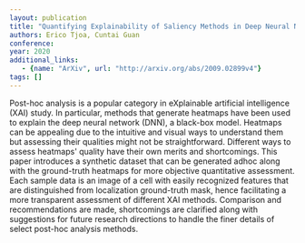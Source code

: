 ```yaml
---
layout: publication
title: "Quantifying Explainability of Saliency Methods in Deep Neural Networks with a Synthetic Dataset"
authors: Erico Tjoa, Cuntai Guan
conference: 
year: 2020
additional_links: 
   - {name: "ArXiv", url: "http://arxiv.org/abs/2009.02899v4"}
tags: []
---
```

Post-hoc analysis is a popular category in eXplainable artificial
intelligence (XAI) study. In particular, methods that generate heatmaps have
been used to explain the deep neural network (DNN), a black-box model. Heatmaps
can be appealing due to the intuitive and visual ways to understand them but
assessing their qualities might not be straightforward. Different ways to
assess heatmaps' quality have their own merits and shortcomings. This paper
introduces a synthetic dataset that can be generated adhoc along with the
ground-truth heatmaps for more objective quantitative assessment. Each sample
data is an image of a cell with easily recognized features that are
distinguished from localization ground-truth mask, hence facilitating a more
transparent assessment of different XAI methods. Comparison and recommendations
are made, shortcomings are clarified along with suggestions for future research
directions to handle the finer details of select post-hoc analysis methods.